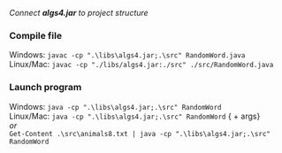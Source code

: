 _Connect **algs4.jar** to project structure_

### Compile file
Windows: `javac -cp ".\libs\algs4.jar;.\src" RandomWord.java`
</br>
Linux/Mac: `javac -cp "./libs/algs4.jar:./src" ./src/RandomWord.java`
### Launch program
Windows: `java -cp ".\libs\algs4.jar;.\src" RandomWord`
</br>
Linux/Mac: `java -cp ".\libs\algs4.jar;.\src" RandomWord` { + args}
</br>
_or_
</br>
`Get-Content .\src\animals8.txt | java -cp ".\libs\algs4.jar;.\src" RandomWord`
